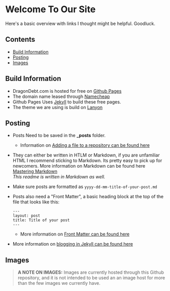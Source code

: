 # Welcome To Our Site
Here's a basic overview with links I thought might be helpful. Goodluck.
## Contents

- [Build Information](#build-information)
- [Posting](#posting)
- [Images](#images)


## Build Information

* DragonDebt.com is hosted for free on [Github Pages](https://docs.github.com/en/github/working-with-github-pages/getting-started-with-github-pages)
* The domain name leased through [Namecheap](https://namecheap.com)
* Github Pages Uses [Jekyll](https://jekyllrb.com) to build these free pages.
* The theme we are using is build on [Lanyon](https://github.com/poole/lanyon)

## Posting
* Posts Need to be saved in the **_posts** folder. 
  * Information on [Adding a file to a repository can be found here](https://docs.github.com/en/github-ae@latest/github/managing-files-in-a-repository/adding-a-file-to-a-repository)
 
* They can either be written in HTLM or Markdown, if you are unfamiliar HTML I recommend sticking to Markdown. Its pretty easy to pick up for newcomers. More information on Markdown can be found here [Mastering Markdown](https://guides.github.com/features/mastering-markdown/)  
*This readme is written in Markdown as well.*
* Make sure posts are formatted as  `yyyy-dd-mm-title-of-your-post.md` 

* Posts also need a "Front Matter", a basic heading block at the top of the file that looks like this:
  ```
  ---
  layout: post
  title: Title of your post
  ---
  ```
  * More information on [Front Matter can be found here](https://jekyllrb.com/docs/front-matter/)

* More information on [blogging in Jekyll can be found here](https://jekyllrb.com/docs/step-by-step/08-blogging/)


## Images
> **A NOTE ON IMAGES:** Images are currently hosted through this Github repository, and it is not intended to be used an an image host for more than the few images we currently have.


